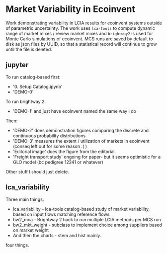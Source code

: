 # Market Variability in Ecoinvent
Work demonstrating variability in LCIA results for ecoinvent systems outside of parametric uncertainty. The work uses `lca-tools` to compute dynamic range of market mixes / review market mixes and `brightway2` is used for Monte Carlo simulations of ecoinvent.  MCS runs are saved by default to disk as json files by UUID, so that a statistical record will continue to grow until the file is deleted.

## jupyter

To run catalog-based first:
 - '0. Setup Catalog.ipynb'
 - 'DEMO-0'
 
To run brightway 2:
 - 'DEMO-1' and just have ecoinvent named the same way I do
 
Then:
 - 'DEMO-2' does demonstration figures comparing the discrete and continuous probability distributions
 - 'DEMO-3' measures the extent / utilization of markets in ecoinvent (conseq left out for some reason :( )
 - 'Editorial image'  does the figure from the editorial.
 - 'Freight transport study' ongoing for paper- but it seems optimistic for a GLO model (bc pedigree 12241 or whatever)

Other stuff I should just delete.

## lca_variability
Three main things:

 - lca_variability - lca-tools catalog-based study of market variability, based on input flows matching reference flows
 - bw2_mca - Brightway 2 hack to run multiple LCIA methods per MCS run
 - bw2_mkt_weight - subclass to implement choice among suppliers based on market weight
 - And then the charts - stem and hist mainly. 
 
four things.
